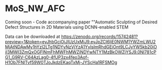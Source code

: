 # MoS_NW_AFC
Coming soon - Code accompanying paper ""Automatic Sculpting of Desired Defect Structures in 2D Materials using DCNN-enabled STEM

Data can be downloaded at https://zenodo.org/records/15742481?preview=1&token=eyJhbGciOiJIUzUxMiJ9.eyJpZCI6IjE0NWM1YWZmLWU2MjAtNDAwMy1hYzI2LTg1NDYyNzVjYzA1YyIsImRhdGEiOnt9LCJyYW5kb20iOiI3MWI3ZmQxOGFlNmFhMWFhMWZiNDYwNTY1MzBkOWZjYSJ9.0NI781cPG1_G9RV-C64AzLag0-4fUP3zx4feo3Aof-H1Ob7FNlTvf59W0TJoJkdzEKaqTxMj-JYScHa1RFSMOg
